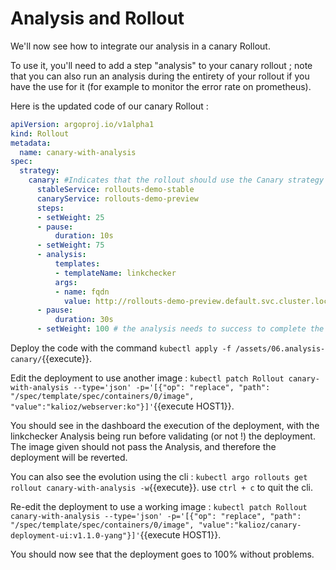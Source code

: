 # Analysis and Rollout

We'll now see how to integrate our analysis in a canary Rollout.

To use it, you'll need to add a step "analysis" to your canary rollout ; note that you can also run an analysis during the entirety of your rollout if you have the use for it (for example to monitor the error rate on prometheus).

Here is the updated code of our canary Rollout :

```yaml
apiVersion: argoproj.io/v1alpha1
kind: Rollout
metadata:
  name: canary-with-analysis
spec:
  strategy:
    canary: #Indicates that the rollout should use the Canary strategy
      stableService: rollouts-demo-stable
      canaryService: rollouts-demo-preview
      steps:
      - setWeight: 25
      - pause:
          duration: 10s
      - setWeight: 75
      - analysis:
          templates:
          - templateName: linkchecker
          args:
          - name: fqdn
            value: http://rollouts-demo-preview.default.svc.cluster.local:8080
      - pause:
          duration: 30s
      - setWeight: 100 # the analysis needs to success to complete the deployment.
```

Deploy the code with the command `kubectl apply -f /assets/06.analysis-canary/`{{execute}}.

Edit the deployment to use another image : `kubectl patch Rollout canary-with-analysis --type='json' -p='[{"op": "replace", "path": "/spec/template/spec/containers/0/image", "value":"kalioz/webserver:ko"}]'`{{execute HOST1}}.

You should see in the dashboard the execution of the deployment, with the linkchecker Analysis being run before validating (or not !) the deployment. The image given should not pass the Analysis, and therefore the deployment will be reverted.

You can also see the evolution using the cli : `kubectl argo rollouts get rollout canary-with-analysis -w`{{execute}}. use `ctrl + c` to quit the cli.

Re-edit the deployment to use a working image : `kubectl patch Rollout canary-with-analysis --type='json' -p='[{"op": "replace", "path": "/spec/template/spec/containers/0/image", "value":"kalioz/canary-deployment-ui:v1.1.0-yang"}]'`{{execute HOST1}}.

You should now see that the deployment goes to 100% without problems.